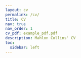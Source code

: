 ```yaml
---
layout: cv
permalink: /cv/
title: CV
nav: true
nav_order: 1
cv_pdf: example_pdf.pdf
description: Mahlon Collins' CV
toc:
  sidebar: left
---
```

